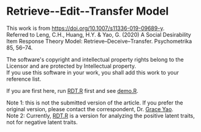# Retrieve--Edit--Transfer Model
This work is from https://doi.org/10.1007/s11336-019-09689-y.  
Referred to Leng, C.H., Huang, H.Y. & Yao, G. (2020) A Social Desirability Item Response Theory Model: Retrieve–Deceive–Transfer. Psychometrika 85, 56–74.  

The software's copyright and intellectual property rights belong to the Licensor and are protected by Intellectual property.  
If you use this software in your work, you shall add this work to your reference list.  

If you are first here, run [RDT.R](https://github.com/chlengcold/RDT/edit/main/RDT.R) first and see [demo.R](https://github.com/chlengcold/RDT/blob/main/Demo.R).  

Note 1: this is not the submitted version of the article. If you prefer the original version, please contact the correspondent, Dr. [Grace Yao](kaiping@ntu.edu.tw).   
Note 2: Currently, [RDT.R](https://github.com/chlengcold/RDT/edit/main/RDT_ver20230726.R) is a version for analyzing the positive latent traits, not for negative latent traits.
